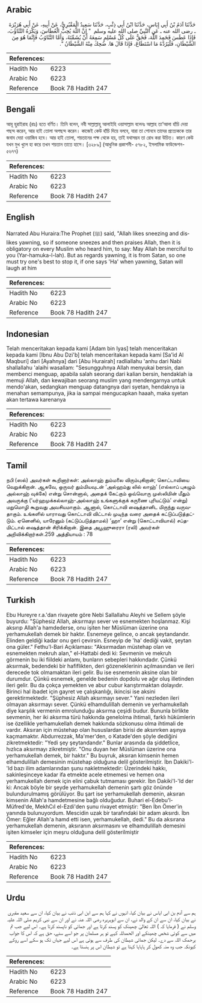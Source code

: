## Arabic


<div dir="rtl" lang="ar" style={{fontSize:'larger',backgroundColor:'#f8f9fa',padding:20}}>
حَدَّثَنَا آدَمُ بْنُ أَبِي إِيَاسٍ، حَدَّثَنَا ابْنُ أَبِي ذِئْبٍ، حَدَّثَنَا سَعِيدٌ الْمَقْبُرِيُّ، عَنْ أَبِيهِ، عَنْ أَبِي هُرَيْرَةَ ـ رضى الله عنه ـ عَنِ النَّبِيِّ صلى الله عليه وسلم ‏ "‏ إِنَّ اللَّهَ يُحِبُّ الْعُطَاسَ، وَيَكْرَهُ التَّثَاؤُبَ، فَإِذَا عَطَسَ فَحَمِدَ اللَّهَ، فَحَقٌّ عَلَى كُلِّ مُسْلِمٍ سَمِعَهُ أَنْ يُشَمِّتَهُ، وَأَمَّا التَّثَاوُبُ فَإِنَّمَا هُوَ مِنَ الشَّيْطَانِ، فَلْيَرُدَّهُ مَا اسْتَطَاعَ، فَإِذَا قَالَ هَا‏.‏ ضَحِكَ مِنْهُ الشَّيْطَانُ ‏"‏‏.‏
</div>
<div style={{backgroundColor:'#f8f9fa',padding:20, marginBottom: 10}}><table> <thead> <tr> <th>References:</th> <th></th> </tr> </thead> <tbody><tr><td>Hadith No</td><td>6223</td></tr><tr><td>Arabic No</td><td>6223</td></tr><tr><td>Reference</td><td>Book 78 Hadith 247</td></tr></tbody></table></div>

## Bengali


<div dir="ltr" lang="bn" style={{fontSize:'larger',backgroundColor:'#f8f9fa',padding:20}}>
আবূ হুরাইরাহ (রাঃ) হতে বর্ণিত। তিনি বলেন, নবী সাল্লাল্লাহু আলাইহি ওয়াসাল্লাম বলেনঃ আল্লাহ তা‘আলা হাঁচি দেয়া পছন্দ করেন, আর হাই তোলা অপছন্দ করেন। কাজেই কেউ হাঁচি দিয়ে বলবে, যারা তা শোনবে তাদের প্রত্যেককে তার জবাব দেয়া ওয়াজিব হবে। আর হাই তোলা, শয়তানের পক্ষ থেকে হয়, তাই যথাসম্ভব তা রোধ করা উচিত। কারণ কেউ যখন মুখ খুলে হা করে তখন শয়তান তাতে হাসে। [৩২৮৯] (আধুনিক প্রকাশনী- ৫৭৮২, ইসলামিক ফাউন্ডেশন- ৫৬৭৭)
</div>
<div style={{backgroundColor:'#f8f9fa',padding:20, marginBottom: 10}}><table> <thead> <tr> <th>References:</th> <th></th> </tr> </thead> <tbody><tr><td>Hadith No</td><td>6223</td></tr><tr><td>Arabic No</td><td>6223</td></tr><tr><td>Reference</td><td>Book 78 Hadith 247</td></tr></tbody></table></div>

## English


<div dir="ltr" lang="en" style={{fontSize:'larger',backgroundColor:'#f8f9fa',padding:20}}>
Narrated Abu Huraira:The Prophet (ﷺ) said, "Allah likes sneezing and dislikes yawning, so if someone sneezes and then praises Allah, then it is obligatory on every Muslim who heard him, to say: May Allah be merciful to you (Yar-hamuka-l-lah). But as regards yawning, it is from Satan, so one must try one's best to stop it, if one says 'Ha' when yawning, Satan will laugh at him
</div>
<div style={{backgroundColor:'#f8f9fa',padding:20, marginBottom: 10}}><table> <thead> <tr> <th>References:</th> <th></th> </tr> </thead> <tbody><tr><td>Hadith No</td><td>6223</td></tr><tr><td>Arabic No</td><td>6223</td></tr><tr><td>Reference</td><td>Book 78 Hadith 247</td></tr></tbody></table></div>

## Indonesian


<div dir="ltr" lang="id" style={{fontSize:'larger',backgroundColor:'#f8f9fa',padding:20}}>
Telah menceritakan kepada kami [Adam bin Iyas] telah menceritakan kepada kami [Ibnu Abu Dzi'b] telah menceritakan kepada kami [Sa'id Al Maqburi] dari [Ayahnya] dari [Abu Hurairah] radliallahu 'anhu dari Nabi shallallahu 'alaihi wasallam: "Sesungguhnya Allah menyukai bersin, dan membenci menguap, apabila salah seorang dari kalian bersin, hendaklah ia memuji Allah, dan kewajiban seorang muslim yang mendengarnya untuk mendo'akan, sedangkan menguap datangnya dari syetan, hendaknya ia menahan semampunya, jika ia sampai mengucapkan haaah, maka syetan akan tertawa karenanya
</div>
<div style={{backgroundColor:'#f8f9fa',padding:20, marginBottom: 10}}><table> <thead> <tr> <th>References:</th> <th></th> </tr> </thead> <tbody><tr><td>Hadith No</td><td>6223</td></tr><tr><td>Arabic No</td><td>6223</td></tr><tr><td>Reference</td><td>Book 78 Hadith 247</td></tr></tbody></table></div>

## Tamil


<div dir="ltr" lang="ta" style={{fontSize:'larger',backgroundColor:'#f8f9fa',padding:20}}>
நபி (ஸல்) அவர்கள் கூறினார்கள்: அல்லாஹ் தும்மலை விரும்புகிறான்; கொட்டாவியை வெறுக்கிறான். ஆகவே, ஒருவர் தும்மியவுடன் ‘அல்ஹம்து லில் லாஹ்’ (எல்லாப் புகழும் அல்லாஹ் வுக்கே) என்று சொன்னால், அதைக் கேட்கும் ஒவ்வொரு முஸ்லிமின் மீதும் அவருக்கு (‘யர்ஹமுக்கல்லாஹ்-அல்லாஹ் உங்களுக்குக் கருணை புரியட்டும்’ என்று) மறுமொழி கூறுவது அவசியமாகும். ஆனால், கொட்டாவி ஷைத்தானிட மிருந்து வருவதாகும். உங்களில் யாராவது கொட்டாவி விட்டால் முடிந்த வரை அதைக் கட்டுப்படுத்தட்டும். ஏனெனில், யாரேனும் (கட்டுப்படுத்தாமல்) ‘ஹா’ என்று (கொட்டாவியால்) சப்தமிட்டால் ஷைத்தான் சிரிக்கிறான். இதை அபூஹுரைரா (ரலி) அவர்கள் அறிவிக்கிறார்கள்.259 அத்தியாயம் : 78
</div>
<div style={{backgroundColor:'#f8f9fa',padding:20, marginBottom: 10}}><table> <thead> <tr> <th>References:</th> <th></th> </tr> </thead> <tbody><tr><td>Hadith No</td><td>6223</td></tr><tr><td>Arabic No</td><td>6223</td></tr><tr><td>Reference</td><td>Book 78 Hadith 247</td></tr></tbody></table></div>

## Turkish


<div dir="ltr" lang="tr" style={{fontSize:'larger',backgroundColor:'#f8f9fa',padding:20}}>
Ebu Hureyre r.a.'dan rivayete göre Nebi Sallallahu Aleyhi ve Sellem şöyle buyurdu: "Şüphesiz Allah, aksırmayı sever ve esnemekten hoşlanmaz. Kişi aksırıp Allah'a hamdederse, onu işiten her Müslüman üzerine ona yerhamukellah demek bir haktır. Esnemeye gelince, o ancak şeytandandır. Elinden geldiği kadar onu geri çevirsin. Esneyip de 'ha' dediği vakit, şeytan ona güler." Fethu'l-Bari Açıklaması: "Aksırmadan müstehap olan ve esnemekten mekruh alan," el-Hattabi dedi ki: Sevmenin ve mekruh görmenin bu iki fiildeki anlamı, bunların sebepleri hakkındadır. Çünkü aksırmak, bedendeki bir hafiflikten, deri gözeneklerinin açılmasından ve ileri derecede tok olmamaktan ileri gelir. Bu ise esnemenin aksine olan bir durumdur. Çünkü esnemek, genelde bedenin dopdolu ve ağır oluş illetinden ileri gelir. Bu da çokça yemekten ve abur cubur karıştırmaktan dolayıdır. Birinci hal ibadet için gayret ve çalışkanlığı, ikincisi ise aksini gerektirmektedir. "Şüphesiz Allah aksırmayı sever." Yani nezleden ileri olmayan aksırmayı sever. Çünkü elhamdulillah demenin ve yerhamukellah diye karşılık vermenin emrolunduğu aksırma çeşidi budur. Bununla birlikte sevmenin, her iki aksırma türü hakkında genelolma ihtimali, farklı hükümlerin ise özellikle yerhamukellah demek hakkında sözkonusu olma ihtimali de vardır. Aksıran için müstehap olan hususlardan birisi de aksınrken aşınya kaçmamaktır. Abdurrezzak, Ma'mer'den, o Katade'den şöyle dediğini zikretmektedir: "Yedi şey şeytandandır." Bunlar arasında da şiddetlice, hızlıca aksırmayı zikretmiştir. "Onu duyan her Müslüman üzerine ona yerhamukellah demek, bir haktır." Bu buyruk, aksıran kimsenin hemen elhamdulillah demesinin müstehap olduğuna delil gösterilmiştir. İbn Dakiki'l-'Id bazı ilim adamlarından şunu nakletmektedir: Üzerindeki hakkı, sakinleşinceye kadar ifa etmekte acele etmemesi ve hemen ona yerhamukellah demek için elini çabuk tutmaması gerekir. İbn Dakiki'l-'Id der ki: Ancak böyle bir şeyde yerhamukellah demenin şartı göz önünde bulundurulmamış görülüyor. Bu şart ise yerhamukellah demenin, aksıran kimsenin Allah'a hamdetmesine bağlı olduğudur. Buhari el-Edebu'l-Müfred'de, MekhCıI el-Ezdi'den şunu rivayet etmiştir: "Ben İbn Ömer'in yanında bulunuyordum. Mescidin uzak bir tarafındaki bir adam aksırdı. İbn Ömer: Eğler Allah'a hamd etti isen, yerhamukellah, dedi." Bu da aksırana yerhamukellah demenin, aksıranın aksırmasını ve elhamdulillah demesini işiten kimseler için meşru olduğuna delil gösterilmiştir
</div>
<div style={{backgroundColor:'#f8f9fa',padding:20, marginBottom: 10}}><table> <thead> <tr> <th>References:</th> <th></th> </tr> </thead> <tbody><tr><td>Hadith No</td><td>6223</td></tr><tr><td>Arabic No</td><td>6223</td></tr><tr><td>Reference</td><td>Book 78 Hadith 247</td></tr></tbody></table></div>

## Urdu


<div dir="rtl" lang="ur" style={{fontSize:'larger',backgroundColor:'#f8f9fa',padding:20}}>
ہم سے آدم بن ابی ایاس نے بیان کیا، انہوں نے کہا ہم سے ابن ابی ذئب نے بیان کیا، ان سے سعید مقبری نے بیان کیا، ان سے ان کے والد نے، ان سے ابوہریرہ رضی اللہ عنہ نے اور ان سے نبی کریم صلی اللہ علیہ وسلم نے ( فرمایا کہ ) اللہ تعالیٰ چھینک کو پسند کرتا ہے اور جمائی کو ناپسند کرتا ہے۔ اس لیے جب تم میں سے کوئی شخص چھینکے اور الحمدللہ کہے تو ہر مسلمان پر جو اسے سنے، حق ہے کہ اس کا جواب یرحمک اللہ سے دے۔ لیکن جمائی شیطان کی طرف سے ہوتی ہے اس لیے جہاں تک ہو سکے اسے روکے کیونکہ جب وہ منہ کھول کر ہاہاہا کہتا ہے تو شیطان اس پر ہنستا ہے۔
</div>
<div style={{backgroundColor:'#f8f9fa',padding:20, marginBottom: 10}}><table> <thead> <tr> <th>References:</th> <th></th> </tr> </thead> <tbody><tr><td>Hadith No</td><td>6223</td></tr><tr><td>Arabic No</td><td>6223</td></tr><tr><td>Reference</td><td>Book 78 Hadith 247</td></tr></tbody></table></div>